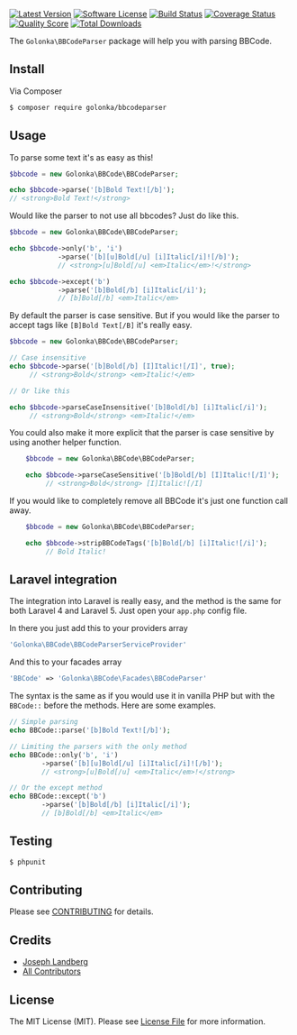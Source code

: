 [![Latest Version](https://img.shields.io/github/release/golonka/bbcodeparser.svg?style=flat-square)](https://github.com/golonka/bbcodeparser/releases)
[![Software License](https://img.shields.io/badge/license-MIT-brightgreen.svg?style=flat-square)](LICENSE.md)
[![Build Status](https://img.shields.io/travis/golonka/BBCodeParser/master.svg?style=flat-square)](https://travis-ci.org/golonka/BBCodeParser)
[![Coverage Status](https://img.shields.io/scrutinizer/coverage/g/golonka/bbcodeparser/master.svg?style=flat-square)](https://scrutinizer-ci.com/g/golonka/bbcodeparser/code-structure)
[![Quality Score](https://img.shields.io/scrutinizer/g/golonka/bbcodeparser/master.svg?style=flat-square)](https://scrutinizer-ci.com/g/golonka/bbcodeparser)
[![Total Downloads](https://img.shields.io/packagist/dt/golonka/bbcodeparser.svg?style=flat-square)](https://packagist.org/packages/golonka/bbcodeparser)

The ``Golonka\BBCodeParser`` package will help you with parsing BBCode.

## Install

Via Composer

``` bash
$ composer require golonka/bbcodeparser
```

## Usage
To parse some text it's as easy as this!
``` php
$bbcode = new Golonka\BBCode\BBCodeParser;

echo $bbcode->parse('[b]Bold Text![/b]');
// <strong>Bold Text!</strong>
```
Would like the parser to not use all bbcodes? Just do like this.
``` php
$bbcode = new Golonka\BBCode\BBCodeParser;

echo $bbcode->only('b', 'i')
            ->parse('[b][u]Bold[/u] [i]Italic[/i]![/b]');
            // <strong>[u]Bold[/u] <em>Italic</em>!</strong>

echo $bbcode->except('b')
            ->parse('[b]Bold[/b] [i]Italic[/i]');
            // [b]Bold[/b] <em>Italic</em>
```

By default the parser is case sensitive. But if you would like the parser to accept tags like `` [B]Bold Text[/B] `` it's really easy.
``` php
$bbcode = new Golonka\BBCode\BBCodeParser;

// Case insensitive
echo $bbcode->parse('[b]Bold[/b] [I]Italic![/I]', true);
     // <strong>Bold</strong> <em>Italic!</em>

// Or like this

echo $bbcode->parseCaseInsensitive('[b]Bold[/b] [i]Italic[/i]');
     // <strong>Bold</strong> <em>Italic!</em>
```
You could also make it more explicit that the parser is case sensitive by using another helper function.
``` php
    $bbcode = new Golonka\BBCode\BBCodeParser;

    echo $bbcode->parseCaseSensitive('[b]Bold[/b] [I]Italic![/I]');
         // <strong>Bold</strong> [I]Italic![/I]
```

If you would like to completely remove all BBCode it's just one function call away.
``` php
    $bbcode = new Golonka\BBCode\BBCodeParser;

    echo $bbcode->stripBBCodeTags('[b]Bold[/b] [i]Italic![/i]');
         // Bold Italic!
```

## Laravel integration
The integration into Laravel is really easy, and the method is the same for both Laravel 4 and Laravel 5.
Just open your ``app.php`` config file.

In there you just add this to your providers array
``` php
'Golonka\BBCode\BBCodeParserServiceProvider'
```

And this to your facades array
``` php
'BBCode' => 'Golonka\BBCode\Facades\BBCodeParser'
```

The syntax is the same as if you would use it in vanilla PHP but with the ``BBCode::`` before the methods.
Here are some examples.
``` php
// Simple parsing
echo BBCode::parse('[b]Bold Text![/b]');

// Limiting the parsers with the only method
echo BBCode::only('b', 'i')
        ->parse('[b][u]Bold[/u] [i]Italic[/i]![/b]');
        // <strong>[u]Bold[/u] <em>Italic</em>!</strong>

// Or the except method
echo BBCode::except('b')
        ->parse('[b]Bold[/b] [i]Italic[/i]');
        // [b]Bold[/b] <em>Italic</em>
```

## Testing

``` bash
$ phpunit
```

## Contributing

Please see [CONTRIBUTING](CONTRIBUTING.md) for details.

## Credits

- [Joseph Landberg](https://github.com/golonka)
- [All Contributors](../../contributors)

## License

The MIT License (MIT). Please see [License File](LICENSE.md) for more information.
